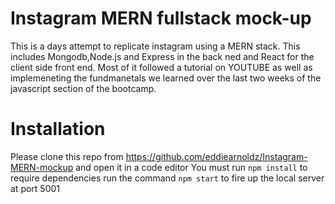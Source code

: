 # Instagram MERN fullstack mock-up

This is a days attempt to replicate instagram using a MERN stack. This includes Mongodb,Node.js and Express in  the back ned and React for the client side front end. Most of it followed a tutorial on YOUTUBE as well as implemeneting the fundmanetals we learned over the last two weeks of the javascript section of the bootcamp.

# Installation
Please clone this repo from https://github.com/eddiearnoldz/Instagram-MERN-mockup and open it in a code editor
You must run ```npm install``` to require dependencies
run the command ```npm start``` to fire up the local server at port 5001

